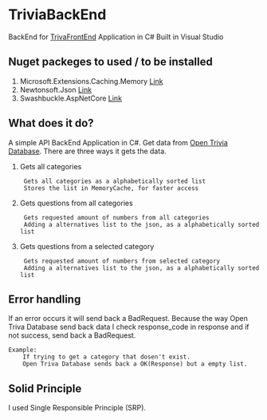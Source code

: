 # TriviaBackEnd
BackEnd for [TrivaFrontEnd](https://github.com/rml-80/Triviafrontend) Application in C#
Built in Visual Studio


## Nuget packeges to used / to be installed
1. Microsoft.Extensions.Caching.Memory [Link](https://www.nuget.org/packages/Microsoft.Extensions.Caching.Memory/5.0.0?_src=template)
2. Newtonsoft.Json [Link](https://www.nuget.org/packages/Newtonsoft.Json/12.0.3?_src=template)
3. Swashbuckle.AspNetCore [Link](https://www.nuget.org/packages/Swashbuckle.AspNetCore/5.6.3?_src=template)


## What does it do?
A simple API BackEnd Application in C#. Get data from [Open Trivia Database](https://opentdb.com/).
There are three ways it gets the data. 

1. Gets all categories

		Gets all categories as a alphabetically sorted list
		Stores the list in MemoryCache, for faster access
		
2. Gets questions from all categories

		Gets requested amount of numbers from all categories
		Adding a alternatives list to the json, as a alphabetically sorted list

3. Gets questions from a selected category

		Gets requested amount of numbers from selected category
		Adding a alternatives list to the json, as a alphabetically sorted list

## Error handling
If an error occurs it will send back a BadRequest.
Because the way Open Triva Database send back data I check response_code in response
and if not success, send back a BadRequest.

	Example: 
		If trying to get a category that dosen't exist. 
		Open Triva Database sends back a OK(Response) but a empty list.
		
## Solid Principle
I used Single Responsible Principle (SRP).
